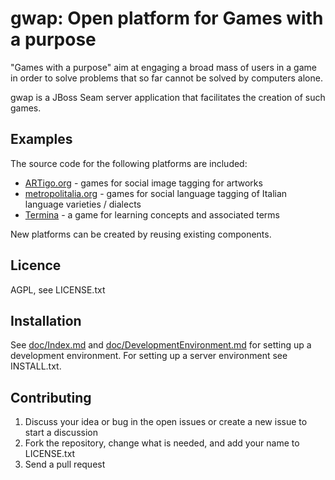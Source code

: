 gwap: Open platform for Games with a purpose
============================================

"Games with a purpose" aim at engaging a broad mass of users in a game in order to solve problems that so far cannot be solved by computers alone.

gwap is a JBoss Seam server application that facilitates the creation of such games.

Examples
--------
The source code for the following platforms are included:

- [ARTigo.org](http://www.artigo.org) - games for social image tagging for artworks
- [metropolitalia.org](http://www.metropolitalia.org) - games for social language tagging of Italian language varieties / dialects
- [Termina](http://termina.pms.ifi.lmu.de) - a game for learning concepts and associated terms

New platforms can be created by reusing existing components.

Licence
-------
AGPL, see LICENSE.txt

Installation
------------
See [doc/Index.md](doc/Index.md) and [doc/DevelopmentEnvironment.md](doc/DevelopmentEnvironment.md) for setting up a development environment. For setting up a server environment see INSTALL.txt.


Contributing
------------
1. Discuss your idea or bug in the open issues or create a new issue to start a discussion
2. Fork the repository, change what is needed, and add your name to LICENSE.txt
3. Send a pull request
